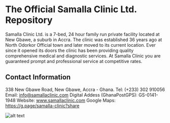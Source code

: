 # The Official Samalla Clinic Ltd. Repository
Samalla Clinic Ltd. is a 7-bed, 24 hour family run private facility located at New Gbawe, a suburb in Accra. The clinic was established 36 years ago at North Odorkor Official town and later moved to its current location. Ever since it opened its doors the clinic has been providing quality comprehensive medical and diagnostic services. At Samalla Clinic you are guaranteed prompt and professional service at competitive rates.

## Contact Information
338 New Gbawe Road, New Gbawe, Accra - Ghana. 
Tel: (+233) 302 910056 
Email: info@samallaclinic.com 
Digital Addess (GhanaPostGPS): GS-0141-1948
Website: www.samallaclinic.com 
Google Maps: https://g.page/samalla-clinic?share

![alt text](https://res.cloudinary.com/drsedusa/image/upload/v1594082170/samalla-entrance_k9duwz.jpg "Samalla Clinic Ltd.")
